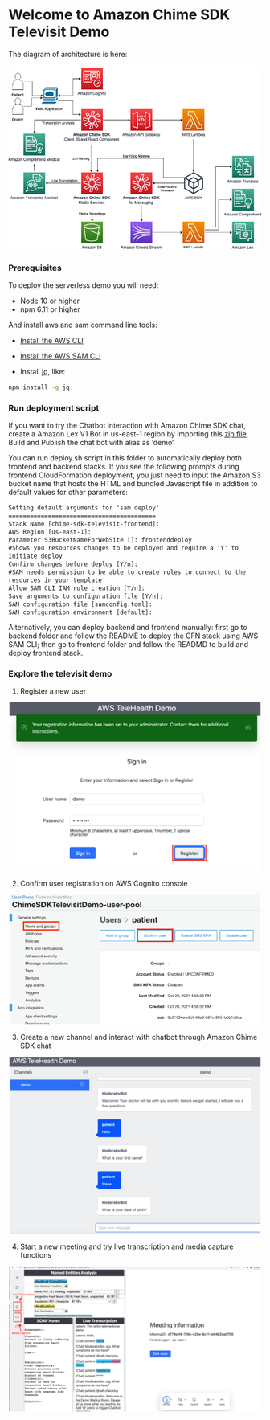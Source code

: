 # Welcome to Amazon Chime SDK Televisit Demo

The diagram of architecture is here:

![arch](images/chime-sdk-telemedicine.jpg)

### Prerequisites

To deploy the serverless demo you will need:

- Node 10 or higher
- npm 6.11 or higher

And install aws and sam command line tools:

- [Install the AWS CLI](https://docs.aws.amazon.com/cli/latest/userguide/install-cliv1.html)
- [Install the AWS SAM CLI](https://docs.aws.amazon.com/serverless-application-model/latest/developerguide/serverless-sam-cli-install.html)

- Install [jq](https://stedolan.github.io/jq/), like:

```bash
npm install -g jq
```

### Run deployment script

If you want to try the Chatbot interaction with Amazon Chime SDK chat, create a Amazon Lex V1 Bot in us-east-1 region by importing this [zip file](https://telemedicine-demo-using-chime-sdk.s3.amazonaws.com/ChimeSDKTelemedicineDemoBot_LEX_V1.zip). Build and Publish the chat bot with alias as ‘demo’.

You can run deploy.sh script in this folder to automatically deploy both frontend and backend stacks. If you see the following prompts during frontend CloudFormation deployment, you just need to input the Amazon S3 bucket name that hosts the HTML and bundled Javascript file in addition to default values for other parameters:
```
Setting default arguments for 'sam deploy'
=========================================
Stack Name [chime-sdk-televisit-frontend]: 
AWS Region [us-east-1]: 
Parameter S3BucketNameForWebSite []: frontenddeploy
#Shows you resources changes to be deployed and require a 'Y' to initiate deploy
Confirm changes before deploy [Y/n]: 
#SAM needs permission to be able to create roles to connect to the resources in your template
Allow SAM CLI IAM role creation [Y/n]: 
Save arguments to configuration file [Y/n]: 
SAM configuration file [samconfig.toml]: 
SAM configuration environment [default]: 
```

Alternatively, you can deploy backend and frontend manually: first go to backend folder and follow the README to deploy the CFN stack using AWS SAM CLI; then go to frontend folder and follow the READMD to build and deploy frontend stack.

### Explore the televisit demo

1. Register a new user
<p align="center">
  <img src="images/newregistration.png" width="500">
</p>

2. Confirm user registration on AWS Cognito console
<p align="center">
  <img src="images/confirmuser.png" width="500">
</p>

3. Create a new channel and interact with chatbot through Amazon Chime SDK chat
<p align="center">
  <img src="images/chatbot.png" width="500">
</p>

4. Start a new meeting and try live transcription and media capture functions
<p align="center">
  <img src="images/meeting.png" width="500">
</p>
